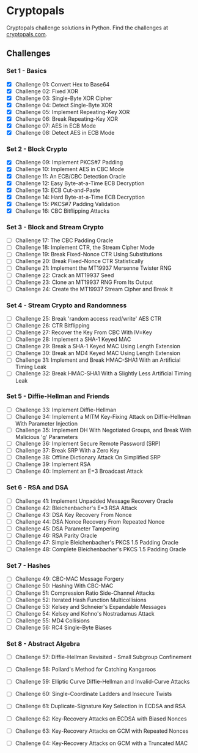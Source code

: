 # Cryptopals
Cryptopals challenge solutions in Python.
Find the challenges at [cryptopals.com](https://cryptopals.com).

## Challenges

### Set 1 - Basics

 - [X] Challenge 01: Convert Hex to Base64
 - [X] Challenge 02: Fixed XOR 
 - [X] Challenge 03: Single-Byte XOR Cipher
 - [X] Challenge 04: Detect Single-Byte XOR
 - [X] Challenge 05: Implement Repeating-Key XOR
 - [X] Challenge 06: Break Repeating-Key XOR
 - [X] Challenge 07: AES in ECB Mode
 - [X] Challenge 08: Detect AES in ECB Mode

### Set 2 - Block Crypto

 - [X] Challenge 09: Implement PKCS#7 Padding
 - [X] Challenge 10: Implement AES in CBC Mode
 - [X] Challenge 11: An ECB/CBC Detection Oracle
 - [X] Challenge 12: Easy Byte-at-a-Time ECB Decryption
 - [X] Challenge 13: ECB Cut-and-Paste
 - [X] Challenge 14: Hard Byte-at-a-Time ECB Decryption
 - [X] Challenge 15: PKCS#7 Padding Validation
 - [X] Challenge 16: CBC Bitflipping Attacks

### Set 3 - Block and Stream Crypto

 - [ ] Challenge 17: The CBC Padding Oracle
 - [ ] Challenge 18: Implement CTR, the Stream Cipher Mode
 - [ ] Challenge 19: Break Fixed-Nonce CTR Using Substitutions 
 - [ ] Challenge 20: Break Fixed-Nonce CTR Statistically
 - [ ] Challenge 21: Implement the MT19937 Mersenne Twister RNG
 - [ ] Challenge 22: Crack an MT19937 Seed
 - [ ] Challenge 23: Clone an MT19937 RNG From Its Output
 - [ ] Challenge 24: Create the MT19937 Stream Cipher and Break It

### Set 4 - Stream Crypto and Randomness

 - [ ] Challenge 25: Break 'random access read/write' AES CTR
 - [ ] Challenge 26: CTR Bitflipping
 - [ ] Challenge 27: Recover the Key From CBC With IV=Key
 - [ ] Challenge 28: Implement a SHA-1 Keyed MAC
 - [ ] Challenge 29: Break a SHA-1 Keyed MAC Using Length Extension
 - [ ] Challenge 30: Break an MD4 Keyed MAC Using Length Extension
 - [ ] Challenge 31: Implement and Break HMAC-SHA1 With an Artificial Timing Leak
 - [ ] Challenge 32: Break HMAC-SHA1 With a Slightly Less Artificial Timing Leak

### Set 5 - Diffie-Hellman and Friends

 - [ ] Challenge 33: Implement Diffie-Hellman
 - [ ] Challenge 34: Implement a MITM Key-Fixing Attack on Diffie-Hellman With Parameter Injection
 - [ ] Challenge 35: Implement DH With Negotiated Groups, and Break With Malicious 'g' Parameters
 - [ ] Challenge 36: Implement Secure Remote Password (SRP)
 - [ ] Challenge 37: Break SRP With a Zero Key
 - [ ] Challenge 38: Offline Dictionary Attack On Simplified SRP
 - [ ] Challenge 39: Implement RSA
 - [ ] Challenge 40: Implement an E=3 Broadcast Attack

### Set 6 - RSA and DSA

 - [ ] Challenge 41: Implement Unpadded Message Recovery Oracle
 - [ ] Challenge 42: Bleichenbacher's E=3 RSA Attack
 - [ ] Challenge 43: DSA Key Recovery From Nonce
 - [ ] Challenge 44: DSA Nonce Recovery From Repeated Nonce
 - [ ] Challenge 45: DSA Parameter Tampering
 - [ ] Challenge 46: RSA Parity Oracle
 - [ ] Challenge 47: Simple Bleichenbacher's PKCS 1.5 Padding Oracle
 - [ ] Challenge 48: Complete Bleichenbacher's PKCS 1.5 Padding Oracle

### Set 7 - Hashes

 - [ ] Challenge 49: CBC-MAC Message Forgery
 - [ ] Challenge 50: Hashing With CBC-MAC
 - [ ] Challenge 51: Compression Ratio Side-Channel Attacks
 - [ ] Challenge 52: Iterated Hash Function Multicollisions
 - [ ] Challenge 53: Kelsey and Schneier's Expandable Messages
 - [ ] Challenge 54: Kelsey and Kohno's Nostradamus Attack
 - [ ] Challenge 55: MD4 Collisions
 - [ ] Challenge 56: RC4 Single-Byte Biases

### Set 8 - Abstract Algebra

 - [ ] Challenge 57: Diffie-Hellman Revisited - Small Subgroup Confinement
 - [ ] Challenge 58: Pollard's Method for Catching Kangaroos
 - [ ] Challenge 59: Elliptic Curve Diffie-Hellman and Invalid-Curve Attacks
 - [ ] Challenge 60: Single-Coordinate Ladders and Insecure Twists
 - [ ] Challenge 61: Duplicate-Signature Key Selection in ECDSA and RSA
 - [ ] Challenge 62: Key-Recovery Attacks on ECDSA with Biased Nonces
 - [ ] Challenge 63: Key-Recovery Attacks on GCM with Repeated Nonces
 - [ ] Challenge 64: Key-Recovery Attacks on GCM with a Truncated MAC


